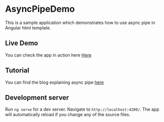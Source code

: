 # AsyncPipeDemo

This is a sample application which demonstrates how to use async pipe in Angular html template.

## Live Demo
You can check the app in action here [Here](https://rohithsathya.github.io/async-pipe-demo/)

## Tutorial
You can find the blog explaining async pipe [here](https://medium.com/@getrohith.sathya/async-pipe-observables-in-html-template-f295462ef490)

## Development server

Run `ng serve` for a dev server. Navigate to `http://localhost:4200/`. The app will automatically reload if you change any of the source files.
